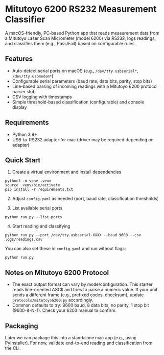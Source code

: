 # Mitutoyo 6200 RS232 Measurement Classifier

A macOS-friendly, PC-based Python app that reads measurement data from a Mitutoyo Laser Scan Micrometer (model 6200) via RS232, logs readings, and classifies them (e.g., Pass/Fail) based on configurable rules.

## Features
- Auto-detect serial ports on macOS (e.g., `/dev/tty.usbserial*`, `/dev/tty.usbmodem*`)
- Configurable serial parameters (baud rate, data bits, parity, stop bits)
- Line-based parsing of incoming readings with a Mitutoyo 6200 protocol parser stub
- CSV logging with timestamps
- Simple threshold-based classification (configurable) and console display

## Requirements
- Python 3.9+
- USB-to-RS232 adapter for mac (driver may be required depending on adapter)

## Quick Start
1) Create a virtual environment and install dependencies

```
python3 -m venv .venv
source .venv/bin/activate
pip install -r requirements.txt
```

2) Adjust `config.yaml` as needed (port, baud rate, classification thresholds)

3) List available serial ports

```
python run.py --list-ports
```

4) Start reading and classifying

```
python run.py --port /dev/tty.usbserial-XXXX --baud 9600 --csv logs/readings.csv
```

You can also set these in `config.yaml` and run without flags:

```
python run.py
```

## Notes on Mitutoyo 6200 Protocol
- The exact output format can vary by mode/configuration. This starter reads line-oriented ASCII and tries to parse a numeric value. If your unit sends a different frame (e.g., prefixed codes, checksum), update `protocols/mitutoyo6200.py` accordingly.
- Common defaults to try: 9600 baud, 8 data bits, no parity, 1 stop bit (9600-8-N-1). Check your 6200 manual to confirm.

## Packaging
Later we can package this into a standalone mac app (e.g., using PyInstaller). For now, validate end-to-end reading and classification from the CLI.
